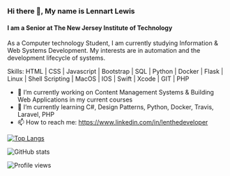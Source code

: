 ### Hi there 👋, My name is Lennart Lewis 
#### I am a Senior at The New Jersey Institute of Technology 
As a Computer technology Student, I am currently studying Information & Web Systems Development. My interests are in automation and the development lifecycle of systems. 

Skills: HTML | CSS | Javascript | Bootstrap | SQL | Python | Docker | Flask | Linux | Shell Scripting | MacOS | IOS | Swift | Xcode | GIT | PHP

- 🔭 I’m currently working on Content Management Systems & Building Web Applications in my current courses 
- 🌱 I’m currently learning C#, Design Patterns, Python, Docker, Travis, Laravel, PHP 
- 📫 How to reach me: https://www.linkedin.com/in/lenthedeveloper


[![Top Langs](https://github-readme-stats.vercel.app/api/top-langs/?username=LenTheDev)](https://github.com/anuraghazra/github-readme-stats)

![GitHub stats](https://github-readme-stats.vercel.app/api?username=LenTheDev&show_icons=true)  

![Profile views](https://gpvc.arturio.dev/LenTheDev)  
